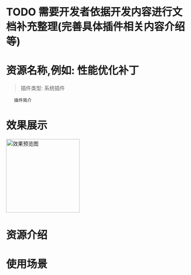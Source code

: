 
# TODO 需要开发者依据开发内容进行文档补充整理(完善具体插件相关内容介绍等)


# 资源名称,例如: 性能优化补丁
> 插件类型: 系统插件
```text
   插件简介
```

# 效果展示
<img src="./src/core/resources/preview.png" width = "200" height = "200" alt="效果预览图" />

# 资源介绍
  
# 使用场景



